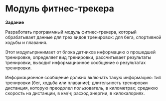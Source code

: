 # Модуль фитнес-трекера
**Задание**

Разработать программный модуль фитнес-трекера, который обрабатывает данные 
для трех видов тренировок: для бега, спортивной ходьбы и плавания.

Этот модульпринимает от блока датчиков информацию о прошедшей тренировке,
определяет вид тренировки, рассчитывает результаты тренировки,
выводит информационное сообщение о результатах тренировки.

Информационное сообщение должно включать такую информацию:
  тип тренировки (бег, ходьба или плавание);
  длительность тренировки
  дистанция, которую преодолел пользователь, в километрах;
  среднюю скорость на дистанции, в км/ч;
  расход энергии, в килокалориях.
